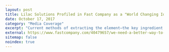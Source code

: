 ```yaml
---
layout: post
title: Lilac Solutions Profiled in Fast Company as a "World Changing Idea"
date: October 17, 2017
category: "Media Coverage"
excerpt: "Current methods of extracting the element–the key ingredient in lithium-ion batteries–destroy landscapes and take two years to complete. The startup Lilac says it has developed a new process that’s both much faster and more sustainable."
external: https://www.fastcompany.com/40479657/we-need-a-better-way-to-get-lithium-the-element-powering-the-ev-revolution
sitemap: false
noindex: true
---
```

